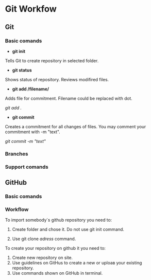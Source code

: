 # Git Workfow

## Git

### Basic comands

* **git init**

Tells Git to create repository in selected folder.

* **git status**

Shows status of repository. Reviews modifired files.

* **git add /filename/**

Adds file for commitment. Filename could be replaced with dot.

 *git add .*

* **git commit**

Creates a commitment for all changes of files. You may comment your commitment with -m "text".

*git commit -m "text"*

### Branches

### Support comands

## GitHub

### Basic comands

### Workflow

To import somebody`s github repository you need to:

1. Create folder and chose it. Do not use git init command.

2. Use git clone *adress* command.

To create your repository on github it you need to:

1. Create new repository on site.
2.  Use guidelines on GitHus to create a new or uploaв your existing repository.
3.  Use commands shown on GitHub in terminal.
